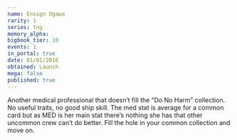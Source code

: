 ```yaml
---
name: Ensign Ogawa
rarity: 1
series: tng
memory_alpha:
bigbook_tier: 10
events: 1
in_portal: true
date: 01/01/2016
obtained: Launch
mega: false
published: true
---
```


Another medical professional that doesn’t fill the “Do No Harm” collection. No useful traits, no good ship skill. The med stat is average for a common card but as MED is her main stat there’s nothing she has that other uncommon crew can’t do better. Fill the hole in your common collection and move on.
